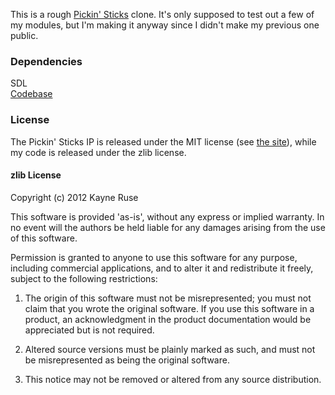 This is a rough [Pickin' Sticks](http://www.moosader.com/community/pickin-sticks) clone. It's only supposed to test out a few of my modules, but I'm making it anyway since I didn't make my previous one public.

### Dependencies

SDL  
[Codebase](https://github.com/Ratstail91/Codebase)  

### License

The Pickin' Sticks IP is released under the MIT license (see [the site](http://www.moosader.com/community/pickin-sticks)), while my code is released under the zlib license.

#### zlib License

Copyright (c) 2012 Kayne Ruse

This software is provided 'as-is', without any express or implied warranty. In no event will the authors be held liable for any damages arising from the use of this software.

Permission is granted to anyone to use this software for any purpose, including commercial applications, and to alter it and redistribute it freely, subject to the following restrictions:

   1. The origin of this software must not be misrepresented; you must not claim that you wrote the original software. If you use this software in a product, an acknowledgment in the product documentation would be appreciated but is not required.

   2. Altered source versions must be plainly marked as such, and must not be misrepresented as being the original software.

   3. This notice may not be removed or altered from any source distribution.
